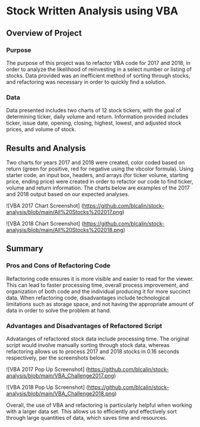 # Stock Written Analysis using VBA


## Overview of Project
### Purpose
The purpose of this project was to refactor VBA code for 2017 and 2018, in order to analyze the likelihood of reinvesting in a select number or listing of stocks. Data provided was an inefficient method of sorting through stocks, and refactoring was necessary in order to quickly find a solution.

### Data
Data presented includes two charts of 12 stock tickers, with the goal of determining ticker, daily volume and return. Information provided includes ticker, issue date, opening, closing, highest, lowest, and adjusted stock prices, and volume of stock.

## Results and Analysis
Two charts for years 2017 and 2018 were created, color coded based on return (green for positive, red for negative using the vbcolor formula). Using starter code, an input box, headers, and arrays (for ticker volume, starting price, ending price) were created in order to refactor our code to find ticker, volume and return information. The charts below are examples of the 2017 and 2018 output based on our expected analyses.

![VBA 2017 Chart Screenshot] (https://github.com/blcalin/stock-analysis/blob/main/All%20Stocks%202017.png)

![VBA 2018 Chart Screenshot] (https://github.com/blcalin/stock-analysis/blob/main/All%20Stocks%202018.png)

## Summary
### Pros and Cons of Refactoring Code
Refactoring code ensures it is more visible and easier to read for the viewer. This can lead to faster processing time, overall process improvement, and organization of both code and the individual producing it for more succinct data. When refactoring code, disadvantages include technological limitations such as storage space, and not having the appropriate amount of data in order to solve the problem at hand.

### Advantages and Disadvantages of Refactored Script
Advatanges of refactored stock data include processing time. The original script would involve manually sorting through stock data, whereas refactoring allows us to process 2017 and 2018 stocks in 0.16 seconds respectively, per the screenshots below.

![VBA 2017 Pop Up Screenshot] (https://github.com/blcalin/stock-analysis/blob/main/VBA_Challenge2017.png)

![VBA 2018 Pop Up Screenshot] (https://github.com/blcalin/stock-analysis/blob/main/VBA_Challenge2018.png)

Overall, the use of VBA and refactoring is particularly helpful when working with a larger data set. This allows us to efficiently and effectively sort through large quantities of data, which saves time and resources.
